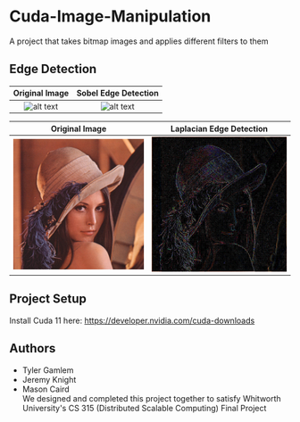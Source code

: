 # Cuda-Image-Manipulation

A project that takes bitmap images and applies different filters to them

## Edge Detection

|             Original Image              |               Sobel Edge Detection                |
| :-------------------------------------: | :-----------------------------------------------: |
| ![alt text](img/marbles.bmp "Original") | ![alt text](img/Sobel.bmp "Sobel Edge Detection") |

|            Original Image            |                 Laplacian Edge Detection                  |
| :----------------------------------: | :-------------------------------------------------------: |
| ![alt text](img/lena.bmp "Original") | ![alt text](img/Laplacian.bmp "Laplacian Edge Detection") |

## Project Setup

Install Cuda 11 here:
https://developer.nvidia.com/cuda-downloads

## Authors

- Tyler Gamlem
- Jeremy Knight
- Mason Caird  
  We designed and completed this project together to satisfy Whitworth University's CS 315 (Distributed Scalable Computing) Final Project
